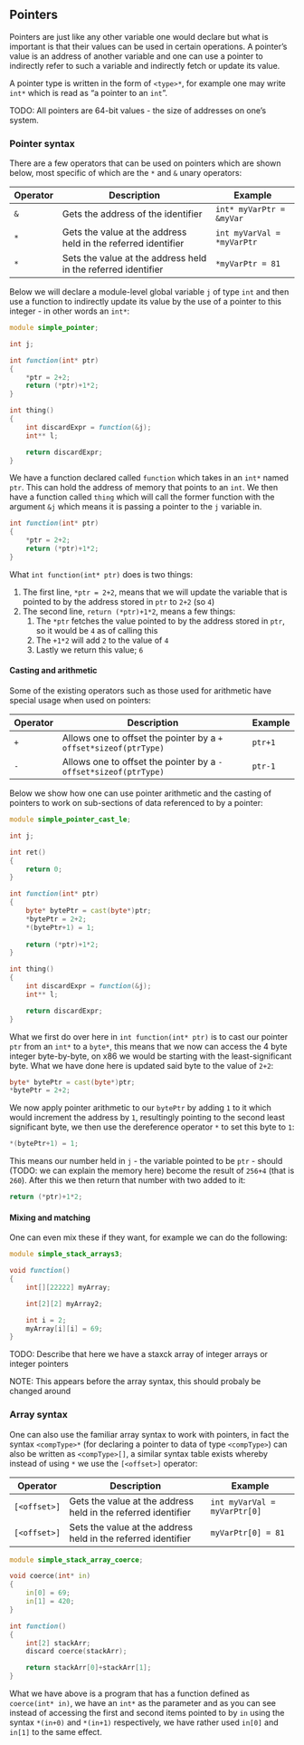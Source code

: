## Pointers

Pointers are just like any other variable one would declare but what is
important is that their values can be used in certain operations. A
pointer’s value is an address of another variable and one can use a
pointer to indirectly refer to such a variable and indirectly fetch or
update its value.

A pointer type is written in the form of `<type>*`, for example one may
write `int*` which is read as “a pointer to an `int`”.

TODO: All pointers are 64-bit values - the size of addresses on one’s
system.

### Pointer syntax

There are a few operators that can be used on pointers which are shown
below, most specific of which are the `*` and `&` unary operators:

| Operator | Description                                                   | Example                    |
|----------|---------------------------------------------------------------|----------------------------|
| `&`      | Gets the address of the identifier                            | `int* myVarPtr = &myVar`   |
| `*`      | Gets the value at the address held in the referred identifier | `int myVarVal = *myVarPtr` |
| `*`      | Sets the value at the address held in the referred identifier | `*myVarPtr = 81`           |

Below we will declare a module-level global variable `j` of type `int`
and then use a function to indirectly update its value by the use of a
pointer to this integer - in other words an `int*`:

``` d
module simple_pointer;

int j;

int function(int* ptr)
{
    *ptr = 2+2;
    return (*ptr)+1*2;
}

int thing()
{
    int discardExpr = function(&j);
    int** l;

    return discardExpr;
}
```

We have a function declared called `function` which takes in an `int*`
named `ptr`. This can hold the address of memory that points to an
`int`. We then have a function called `thing` which will call the former
function with the argument `&j` which means it is passing a pointer to
the `j` variable in.

``` d
int function(int* ptr)
{
    *ptr = 2+2;
    return (*ptr)+1*2;
}
```

What `int function(int* ptr)` does is two things:

1.  The first line, `*ptr = 2+2`, means that we will update the variable
    that is pointed to by the address stored in `ptr` to `2+2` (so `4`)
2.  The second line, `return (*ptr)+1*2`, means a few things:
    1.  The `*ptr` fetches the value pointed to by the address stored in
        `ptr`, so it would be `4` as of calling this
    2.  The `+1*2` will add `2` to the value of `4`
    3.  Lastly we return this value; `6`

#### Casting and arithmetic

Some of the existing operators such as those used for arithmetic have
special usage when used on pointers:

| Operator | Description                                                      | Example |
|----------|------------------------------------------------------------------|---------|
| `+`      | Allows one to offset the pointer by a `+ offset*sizeof(ptrType)` | `ptr+1` |
| `-`      | Allows one to offset the pointer by a `- offset*sizeof(ptrType)` | `ptr-1` |

Below we show how one can use pointer arithmetic and the casting of
pointers to work on sub-sections of data referenced to by a pointer:

``` d
module simple_pointer_cast_le;

int j;

int ret()
{
    return 0;
}

int function(int* ptr)
{
    byte* bytePtr = cast(byte*)ptr;
    *bytePtr = 2+2;
    *(bytePtr+1) = 1;
    
    return (*ptr)+1*2;
}

int thing()
{
    int discardExpr = function(&j);
    int** l;

    return discardExpr;
}
```

What we first do over here in `int function(int* ptr)` is to cast our
pointer `ptr` from an `int*` to a `byte*`, this means that we now can
access the 4 byte integer byte-by-byte, on x86 we would be starting with
the least-significant byte. What we have done here is updated said byte
to the value of `2+2`:

``` d
byte* bytePtr = cast(byte*)ptr;
*bytePtr = 2+2;
```

We now apply pointer arithmetic to our `bytePtr` by adding `1` to it
which would increment the address by `1`, resultingly pointing to the
second least significant byte, we then use the dereference operator `*`
to set this byte to `1`:

``` d
*(bytePtr+1) = 1;
```

This means our number held in `j` - the variable pointed to be `ptr` -
should (TODO: we can explain the memory here) become the result of
`256+4` (that is `260`). After this we then return that number with two
added to it:

``` d
return (*ptr)+1*2;
```

#### Mixing and matching

One can even mix these if they want, for example we can do the
following:

``` d
module simple_stack_arrays3;

void function()
{
    int[][22222] myArray;

    int[2][2] myArray2;

    int i = 2;
    myArray[i][i] = 69;
}
```

TODO: Describe that here we have a staxck array of integer arrays or
integer pointers

NOTE: This appears before the array syntax, this should probaly be
changed around

### Array syntax

One can also use the familiar array syntax to work with pointers, in
fact the syntax `<compType>*` (for declaring a pointer to data of type
`<compType>`) can also be written as `<compType>[]`, a similar syntax
table exists whereby instead of using `*` we use the `[<offset>]`
operator:

| Operator     | Description                                                   | Example                      |
|--------------|---------------------------------------------------------------|------------------------------|
| `[<offset>]` | Gets the value at the address held in the referred identifier | `int myVarVal = myVarPtr[0]` |
| `[<offset>]` | Sets the value at the address held in the referred identifier | `myVarPtr[0] = 81`           |

``` d
module simple_stack_array_coerce;

void coerce(int* in)
{
    in[0] = 69;
    in[1] = 420;
}

int function()
{
    int[2] stackArr;
    discard coerce(stackArr);

    return stackArr[0]+stackArr[1];
}
```

What we have above is a program that has a function defined as
`coerce(int* in)`, we have an `int*` as the parameter and as you can see
instead of accessing the first and second items pointed to by `in` using
the syntax `*(in+0)` and `*(in+1)` respectively, we have rather used
`in[0]` and `in[1]` to the same effect.
